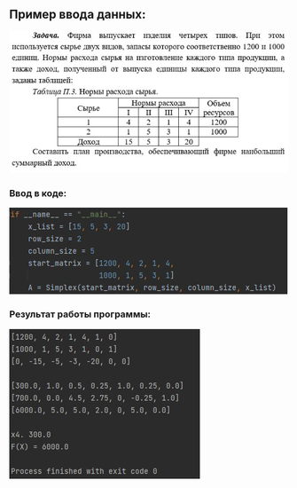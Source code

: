 ## Пример ввода данных:
![Задание](https://github.com/sunrekay/SimplexMethod/blob/main/screenshots/%D0%B7%D0%B0%D0%B4%D0%B0%D0%BD%D0%B8%D0%B5.jpg)

### Ввод в коде:
![Ввод в коде](https://github.com/sunrekay/SimplexMethod/blob/main/screenshots/%D0%92%D0%B2%D0%BE%D0%B4%20%D1%83%D1%81%D0%BB%D0%BE%D0%B2%D0%B8%D0%B9%20%D0%B7%D0%B0%D0%B4%D0%B0%D1%87%D0%B8.jpg)

### Результат работы программы: 
![Результат работы программы](https://github.com/sunrekay/SimplexMethod/blob/main/screenshots/%D0%92%D1%8B%D0%B2%D0%BE%D0%B4%20%D0%BF%D1%80%D0%BE%D0%B3%D1%80%D0%B0%D0%BC%D0%BC%D1%8B.jpg)

